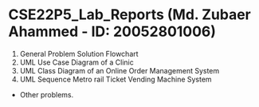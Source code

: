 # CSE22P5_Lab_Reports (Md. Zubaer Ahammed - ID: 20052801006)

01. General Problem Solution Flowchart
02. UML Use Case Diagram of a Clinic
03. UML Class Diagram of an Online Order Management System
04. UML Sequence Metro rail Ticket Vending Machine System

+ Other problems.

